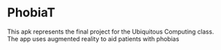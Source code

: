PhobiaT
=======

This apk represents the final project for the Ubiquitous Computing class. The app uses augmented reality to aid patients with phobias
